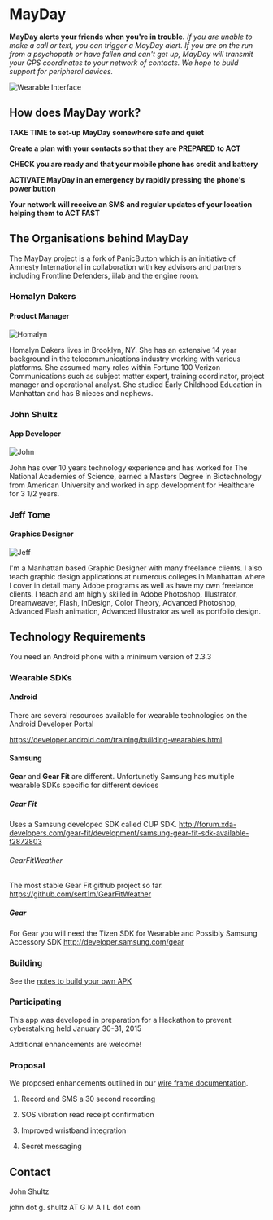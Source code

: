 # MayDay

**MayDay alerts your friends when you're in trouble.**
*If you are unable to make a call or text, you can trigger a MayDay alert.*
*If you are on the run from a psychopath or have fallen and can't get up, 
MayDay will transmit your GPS coordinates to your network of contacts.*
*We hope to build support for peripheral devices.*

![Wearable Interface](https://raw.githubusercontent.com/jackygrahamez/MayDay/8a6e12783f75de38b4e8ae8cf69441360af00eda/assets/media/demo_gear_fit.jpg)

## How does MayDay work?

**TAKE TIME to set-up MayDay somewhere safe and quiet**

**Create a plan with your contacts so that they are PREPARED to ACT**

**CHECK you are ready and that your mobile phone has credit and battery**

**ACTIVATE MayDay in an emergency by rapidly pressing the phone's power button**

**Your network will receive an SMS and regular updates of your location helping them to ACT FAST**

## The Organisations behind MayDay

The MayDay project is a fork of PanicButton which is an initiative of Amnesty International in collaboration with key advisors and partners including Frontline Defenders, iilab and the engine room.

### Homalyn Dakers
#### Product Manager

![Homalyn](https://raw.githubusercontent.com/jackygrahamez/MayDay/master/assets/media/homalyn.jpg)

Homalyn Dakers lives in Brooklyn, NY. She has an extensive 14 year background in the telecommunications industry working with various platforms. She assumed many roles within Fortune 100 Verizon Communications such as subject matter expert, training coordinator, project manager and operational analyst. She studied Early Childhood Education in Manhattan and has 8 nieces and nephews. 

### John Shultz
#### App Developer

![John](https://raw.githubusercontent.com/jackygrahamez/MayDay/master/assets/media/john.jpg)

John has over 10 years technology experience and has worked for The National Academies of Science, earned a Masters Degree in Biotechnology from American University and worked in app development for Healthcare for 3 1/2 years.

### Jeff Tome
#### Graphics Designer

![Jeff](https://raw.githubusercontent.com/jackygrahamez/MayDay/master/assets/media/jeff.jpg)

I'm a Manhattan based Graphic Designer with many freelance clients. I also teach graphic design applications at numerous colleges in Manhattan where I cover in detail many Adobe programs as well as have my own freelance clients. I teach and am highly skilled in Adobe Photoshop, Illustrator, Dreamweaver, Flash, InDesign, Color Theory, Advanced Photoshop, Advanced Flash animation, Advanced Illustrator as well as portfolio design.

## Technology Requirements

You need an Android phone with a minimum version of 2.3.3 

### Wearable SDKs

#### Android

There are several resources available for wearable technologies on the Android Developer Portal

https://developer.android.com/training/building-wearables.html

#### Samsung 

**Gear** and **Gear Fit** are different. Unfortunetly Samsung has multiple wearable SDKs specific for different devices

##### Gear Fit 
Uses a Samsung developed SDK called CUP SDK. http://forum.xda-developers.com/gear-fit/development/samsung-gear-fit-sdk-available-t2872803

###### GearFitWeather 
The most stable Gear Fit github project so far.
https://github.com/sert1m/GearFitWeather

##### Gear 

For Gear you will need the Tizen SDK for Wearable and Possibly Samsung Accessory SDK
http://developer.samsung.com/gear

### Building

See the [notes to build your own APK](https://github.com/jackygrahamez/MayDay/blob/master/docs/BUILD.md)

### Participating

This app was developed in preparation for a Hackathon to prevent cyberstalking held January 30-31, 2015

Additional enhancements are welcome!

### Proposal

We proposed enhancements outlined in our [wire frame documentation](http://jackygrahamez.github.io/MayDay/wires/). 

1. Record and SMS a 30 second recording

2. SOS vibration read receipt confirmation

3. Improved wristband integration

4. Secret messaging

## Contact

John Shultz

john dot g. shultz AT G M A I L dot com
